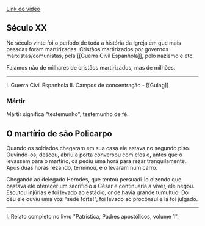 [Link do vídeo](https://youtu.be/7-K-k6_y3aA)

## Século XX
No século vinte foi o período de toda a história da Igreja em que mais pessoas foram martirizadas. Cristãos martirizados por governos marxistas/comunistas, pela [[Guerra Civil Espanhola]], pelo nazismo e etc.

Falamos não de milhares de cristãos martirizados, mas de milhões.

---
I. Guerra Civil Espanhola
II. Campos de concentração - [[Gulag]]

### Mártir 
Mártir significa "testemunho", testemunho de fé.

## O martírio de são Policarpo
Quando os soldados chegaram em sua casa ele estava no segundo piso. Ouvindo-os, desceu, abriu a porta conversou com eles e, antes que o levassem para o martírio, os pediu uma hora para rezar tranquilamente. Após duas horas rezando, terminou, e o levaram num carro. 

Chegando ao delegado Herodes, que tentou persuadi-lo dizendo que bastava ele oferecer um sacrifício a César e continuaria a viver, ele negou. Escutou injúrias e foi levado ao estádio, onde havia grande tumultuo. Do céu ele ouviu uma voz "sede forte!", foi levado ao procônsul e lá foi julgado. 

---
I. Relato completo no livro "Patrística, Padres apostólicos, volume 1".
